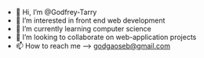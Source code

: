 - 👋 Hi, I’m @Godfrey-Tarry
- 👀 I’m interested in front end web development
- 🌱 I’m currently learning computer science
- 💞️ I’m looking to collaborate on web-application projects
- 📫 How to reach me --> godgaoseb@gmail.com

<!---
Godfrey-Tarry/Godfrey-Tarry is a ✨ special ✨ repository because its `README.md` (this file) appears on your GitHub profile.
You can click the Preview link to take a look at your changes.
--->
